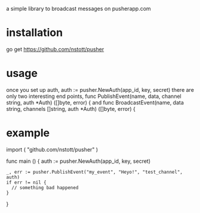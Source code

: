 a simple library to broadcast messages on pusherapp.com

installation
============
  go get https://github.com/nstott/pusher


usage
=====

once you set up auth,
  auth := pusher.NewAuth(app_id, key, secret)
there are only two interesting end points,
  func PublishEvent(name, data, channel string, auth *Auth) ([]byte, error) {
and
  func BroadcastEvent(name, data string, channels []string, auth *Auth) ([]byte, error) {

example
=======
  import (
    "github.com/nstott/pusher"
  )

  func main () {
    auth := pusher.NewAuth(app_id, key, secret)

    _, err := pusher.PublishEvent("my_event", "Heyo!", "test_channel", auth)
    if err != nil {
      // something bad happened
    }
  }